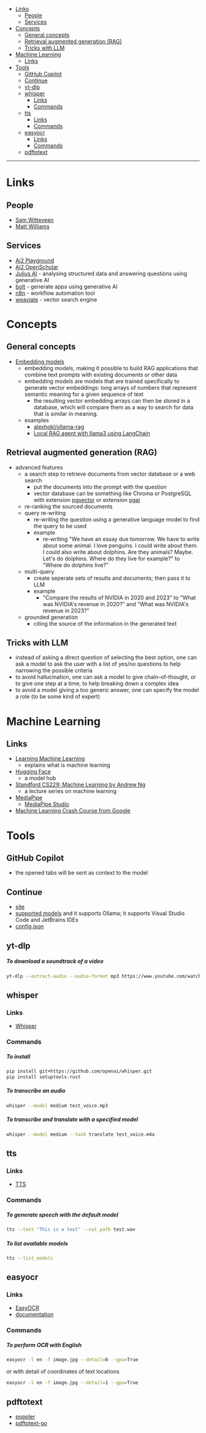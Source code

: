 - [Links](#links)
  * [People](#people)
  * [Services](#services)
- [Concepts](#concepts)
  * [General concepts](#general-concepts)
  * [Retrieval augmented generation (RAG)](#retrieval-augmented-generation-rag)
  * [Tricks with LLM](#tricks-with-llm)
- [Machine Learning](#machine-learning)
  * [Links](#links-1)
- [Tools](#tools)
  * [GitHub Copilot](#github-copilot)
  * [Continue](#continue)
  * [yt-dlp](#yt-dlp)
  * [whisper](#whisper)
    + [Links](#links-2)
    + [Commands](#commands)
  * [tts](#tts)
    + [Links](#links-3)
    + [Commands](#commands-1)
  * [easyocr](#easyocr)
    + [Links](#links-4)
    + [Commands](#commands-2)
  * [pdftotext](#pdftotext)
____

# Links

## People

- [Sam Witteveen](https://www.youtube.com/@samwitteveenai)
- [Matt Williams](https://www.youtube.com/@technovangelist)

## Services

- [Ai2 Playground](https://playground.allenai.org/)
- [Ai2 OpenScholar](https://openscholar.allen.ai/)
- [Julius AI](https://juliusai.com/) - analysing structured data and answering
  questions using generative AI
- [bolt](https://bolt.new/) - generate apps using generative AI
- [n8n](https://n8n.io/) - workflow automation tool
- [weaviate](https://weaviate.io/) - vector search engine

# Concepts

## General concepts

- [Embedding models](https://ollama.com/blog/embedding-models)
  * embedding models, making it possible to build RAG applications that combine
    text prompts with existing documents or other data
  * embedding models are models that are trained specifically to generate vector
    embeddings: long arrays of numbers that represent semantic meaning for
    a given sequence of text
    + the resulting vector embedding arrays can then be stored in a database,
      which will compare them as a way to search for data that is similar in
      meaning.
  * examples
    * [alexhokl/ollama-rag](https://github.com/alexhokl/ollama-rag)
    * [Local RAG agent with llama3 using
      LangChain](https://github.com/langchain-ai/langgraph/blob/main/examples/rag/langgraph_rag_agent_llama3_local.ipynb)

## Retrieval augmented generation (RAG)

- advanced features
  * a search step to retrieve documents from vector database or a web search
    + put the documents into the prompt with the question
    + vector database can be something like Chroma or PostgreSQL with
      extension [pgvector](https://github.com/pgvector/pgvector) or
      extension [pgai](https://github.com/timescale/pgai)
  * re-ranking the sourced documents
  * query re-writing
    + re-writing the question using a generative language model to find the
      query to be used
    + example
      + re-writing "We have an essay due tomorrow. We have to write about some animal.
        I love penguins. I could write about them. I could also write about
        dolphins. Are they animals? Maybe. Let's do dolphins. Where do they live
        for example?" to "Where do dolphins live?"
  * multi-query
    + create seperate sets of results and documents; then pass it to LLM
    + example
      + "Compare the results of NVIDIA in 2020 and 2023" to "What was NVIDIA's
        revenue in 2020?" and "What was NVIDIA's revenue in 2023?"
  * grounded generation
    + citing the source of the information in the generated text

## Tricks with LLM

- instead of asking a direct question of selecting the best option, one can ask
  a model to ask the user with a list of yes/no questions to help narrowing the
  possible criteria
- to avoid hallucination, one can ask a model to give chain-of-thought, or to
  give one step at a time, to help breaking down a complex idea
- to avoid a model giving a too generic answer, one can specify the model a role
  (to be some kind of expert)

# Machine Learning

## Links

- [Learning Machine Learning](https://cloud.google.com/products/ai/ml-comic-1/)
  - explains what is machine learning
- [Hugging Face](https://huggingface.co/)
  - a model hub
- [Standford CS229: Machine Learning by Andrew Ng](https://www.youtube.com/watch?v=jGwO_UgTS7I&list=PLoROMvodv4rMiGQp3WXShtMGgzqpfVfbU)
  - a lecture series on machine learning
- [MediaPipe](https://ai.google.dev/edge/mediapipe/solutions/guide)
  * [MediaPipe Studio](https://mediapipe-studio.webapps.google.com/home)
- [Machine Learning Crash Course from
  Google](https://developers.google.com/machine-learning/crash-course/)

# Tools

## GitHub Copilot

- the opened tabs will be sent as context to the model

## Continue

- [site](https://www.continue.dev/)
- [supported models](https://docs.continue.dev/chat/model-setup) and it supports
  Ollama; it supports Visual Studio Code and JetBrains IDEs
- [config.json](https://docs.continue.dev/reference/)

## yt-dlp

##### To download a soundtrack of a video

```sh
yt-dlp --extract-audio --audio-format mp3 https://www.youtube.com/watch?v=wq9p6Y8RPEs
```

## whisper

### Links

- [Whisper](https://github.com/openai/whisper)

### Commands

##### To install

```sh
pip install git+https://github.com/openai/whisper.git
pip install setuptools-rust
```

##### To transcribe an audio

```sh
whisper --model medium test_voice.mp3
```

##### To transcribe and translate with a specified model

```sh
whisper --model medium --task translate test_voice.m4a
```

## tts

### Links

- [TTS](https://github.com/coqui-ai/TTS)

### Commands

##### To generate speech with the default model

```sh
tts --text "This is a test" --out_path test.wav
```

##### To list available models

```sh
tts --list_models
```

## easyocr

### Links

- [EasyOCR](https://github.com/JaidedAI/EasyOCR)
- [documentation](https://www.jaided.ai/easyocr/)

### Commands

##### To perform OCR with English

```sh
easyocr -l en -f image.jpg --detail=0 --gpu=True
```

or with detail of coordinates of text locations

```sh
easyocr -l en -f image.jpg --detail=1 --gpu=True
```

## pdftotext

- [poppler](https://poppler.freedesktop.org/)
- [pdftotext-go](https://github.com/heussd/pdftotext-go)
